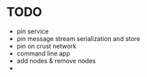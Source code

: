 # TODO
- pin service
- pin message stream serialization and store
- pin on crust network
- command line app
- add nodes & remove nodes
-  


